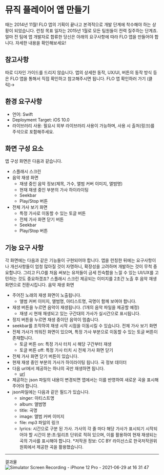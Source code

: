 # 뮤직 플레이어 앱 만들기
때는 2014년 11월! FLO 앱의 기획이 끝나고 본격적으로 개발 단계에 착수해야 하는 상황이 되었습니다. 런칭 목표 일자는 2015년 1월로 모든 팀원들이 전력 질주하는 단계죠. 얼마 전 팀에 앱 개발자로 합류한 당신은 아래의 요구사항에 따라 FLO 앱을 만들어야 합니다. 자세한 내용을 확인해보세요!
## 참고사항
따로 디자인 가이드를 드리지 않습니다. 앱의 상세한 동작, UX/UI, 버튼의 동작 방식 등은 FLO 앱을 통해서 직접 확인하고 참고해주시면 됩니다. FLO 앱 확인하러 가기 (클릭)→
## 환경 요구사항
- 언어: Swift
- Deployment Target: iOS 10.0
- 라이브러리 사용: 필요시 외부 라이브러리 사용이 가능하며, 사용 시 출처(링크)를 주석으로 포함해주세요.
## 화면 구성 요소
앱 구성 화면은 다음과 같습니다.
- 스플래시 스크린
- 음악 재생 화면
  - 재생 중인 음악 정보(제목, 가수, 앨범 커버 이미지, 앨범명)
  - 현재 재생 중인 부분의 가사 하이라이팅
  - Seekbar
  - Play/Stop 버튼
- 전체 가사 보기 화면
  - 특정 가사로 이동할 수 있는 토글 버튼
  - 전체 가사 화면 닫기 버튼
  - Seekbar
  - Play/Stop 버튼
## 기능 요구 사항
 각 화면에는 다음과 같은 기능들이 구현되어야 합니다. 앱을 런칭한 뒤에는 요구사항이나 개선사항들이 엄청 많아질 것이 자명하니, 확장성을 고려하며 개발하는 것이 무척 중요합니다. 그리고 FLO를 처음 써보는 유저들이 금세 친숙함을 느낄 수 있는 UI/UX를 고민하는 것도 중요하겠죠?
스플래시 스크린
제공되는 이미지를 2초간 노출 후 음악 재생 화면으로 전환시킵니다.
음악 재생 화면
- 주어진 노래의 재생 화면이 노출됩니다.
  - 앨범 커버 이미지, 앨범명, 아티스트명, 곡명이 함께 보여야 합니다.
- 재생 버튼을 누르면 음악이 재생됩니다. (1개의 음악 파일을 제공할 예정)
  - 재생 시 현재 재생되고 있는 구간대의 가사가 실시간으로 표시됩니다.
- 정지 버튼을 누르면 재생 중이던 음악이 멈춥니다.
- seekbar를 조작하여 재생 시작 시점을 이동시킬 수 있습니다.
전체 가사 보기 화면
- 전체 가사가 띄워진 화면이 있으며, 특정 가사 부분으로 이동할 수 있는 토글 버튼이 존재합니다.
  - 토글 버튼 on: 특정 가사 터치 시 해당 구간부터 재생
  - 토글 버튼 off: 특정 가사 터치 시 전체 가사 화면 닫기
- 전체 가사 화면 닫기 버튼이 있습니다.
- 현재 재생 중인 부분의 가사가 하이라이팅 됩니다.
곡 정보 데이터
- 다음 url에서 제공하는 하나의 곡만 재생하면 됩니다.
  - [url](https://grepp-programmers-challenges.s3.ap-northeast-2.amazonaws.com/2020-flo/song.json)
- 제공하는 json 파일의 내용이 변경되면 앱에서는 이를 반영하여 새로운 곡을 표시해 주어야 합니다.
- json파일에는 다음과 같은 필드가 있습니다.
  - singer: 아티스트명
  - album: 앨범명
  - title: 곡명
  - image: 앨범 커버 이미지
  - file: mp3 파일의 링크
  - lyrics: 시간으로 구분 된 가사. 가사의 각 줄 마다 해당 가사가 표시되기 시작되어야 할 시간이 분:초:밀리초 단위로 적혀 있으며, 이를 활용하여 현재 재생되는 곡의 가사를 표시해야 합니다.
*저작권 정보: 
CC BY 라이선스로 한국저작권위원회에서 제공한 곡을 활용했습니다.



***

결과물
![Simulator Screen Recording - iPhone 12 Pro - 2021-06-29 at 16 31 47](https://user-images.githubusercontent.com/69476598/123757845-533e9a00-d8f9-11eb-86d1-e9dde02e796e.gif)
